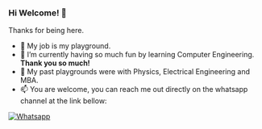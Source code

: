 ### Hi Welcome! 👋

Thanks for being here.

- :basketball: My job is my playground.
- 🌱 I’m currently having so much fun by learning Computer Engineering. **Thank you so much!**
- :evergreen_tree: My past playgrounds were with Physics, Electrical Engineering and MBA.
- 📫 You are welcome, you can reach me out directly on the whatsapp channel at the link bellow: 

[![Whatsapp](https://img.shields.io/badge/WhatsApp-25D366?style=for-the-badge&logo=whatsapp&logoColor=white)](https://wa.me/5519992407898)

